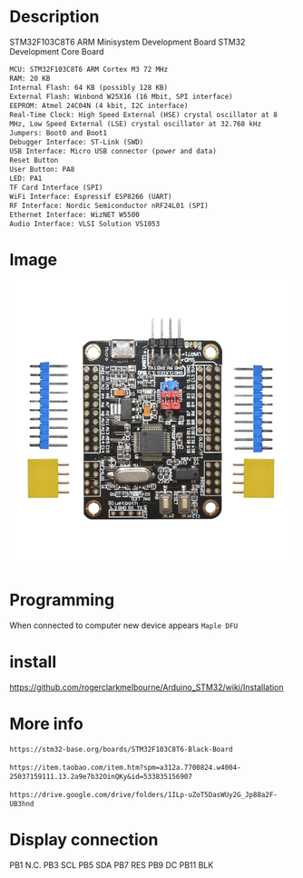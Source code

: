 # Description
STM32F103C8T6 ARM Minisystem Development Board STM32 Development Core Board


    MCU: STM32F103C8T6 ARM Cortex M3 72 MHz
    RAM: 20 KB
    Internal Flash: 64 KB (possibly 128 KB)
    External Flash: Winbond W25X16 (16 Mbit, SPI interface)
    EEPROM: Atmel 24C04N (4 kbit, I2C interface)
    Real-Time Clock: High Speed External (HSE) crystal oscillator at 8 MHz, Low Speed External (LSE) crystal oscillator at 32.768 kHz
    Jumpers: Boot0 and Boot1
    Debugger Interface: ST-Link (SWD)
    USB Interface: Micro USB connector (power and data)
    Reset Button
    User Button: PA8
    LED: PA1
    TF Card Interface (SPI)
    WiFi Interface: Espressif ESP8266 (UART)
    RF Interface: Nordic Semiconductor nRF24L01 (SPI)
    Ethernet Interface: WizNET W5500
    Audio Interface: VLSI Solution VS1053

# Image
![front](front.jpg)


# Programming
When connected to computer new device appears `Maple DFU`

# install
https://github.com/rogerclarkmelbourne/Arduino_STM32/wiki/Installation



# More info
    https://stm32-base.org/boards/STM32F103C8T6-Black-Board

    https://item.taobao.com/item.htm?spm=a312a.7700824.w4004-25037159111.13.2a9e7b32OinQKy&id=533835156907

    https://drive.google.com/drive/folders/1ILp-uZoT5DasWUy2G_Jp88a2F-UB3hnd


# Display connection

PB1 N.C.
PB3 SCL
PB5 SDA
PB7 RES
PB9 DC
PB11 BLK